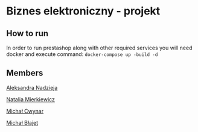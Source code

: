 # Biznes elektroniczny - projekt

## How to run
In order to run prestashop along with other required services you will need docker and execute command:
`docker-compose up -build -d`

## Members
[Aleksandra Nadzieja](https://github.com/a-leandra)

[Natalia Mierkiewicz](https://github.com/Nataliamier)

[Michał Cwynar](https://github.com/Winetq)

[Michał Błajet](https://github.com/Michal299)